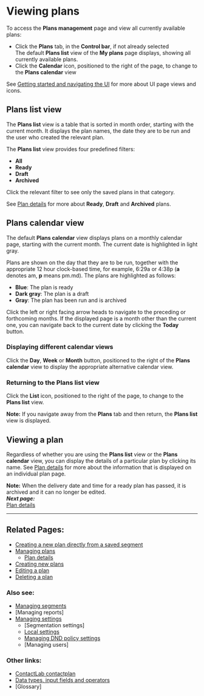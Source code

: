 # Viewing plans

To access the **Plans management** page and view all currently available plans:

- Click the **Plans** tab, in the **Control bar**, if not already selected  
  The default **Plans list** view of the **My plans** page displays, showing all currently available plans.  
- Click the **Calendar** icon, positioned to the right of the page, to change to the **Plans calendar** view  

See [Getting started and navigating the UI](NavigatingUI.md) for more about UI page views and icons.

## Plans list view

The **Plans list** view is a table that is sorted in month order, starting with the current month. It displays the plan names, the date they are to be run and the user who created the relevant plan.  

The **Plans list** view provides four predefined filters:  

- **All**  
- **Ready**  
- **Draft**  
- **Archived**  

Click the relevant filter to see only the saved plans in that category.  

See [Plan details](PlanDetails.md) for more about **Ready**, **Draft** and **Archived** plans.  

## Plans calendar view  

The default **Plans calendar** view displays plans on a monthly calendar page, starting with the current month. The current date is highlighted in light gray.  

Plans are shown on the day that they are to be run, together with the appropriate 12 hour clock-based time, for example, 6:29a or 4:38p (**a** denotes am, **p** means pm.md). The plans are highlighted as follows:  

- **Blue**: The plan is ready  
- **Dark gray**: The plan is a draft  
- **Gray**: The plan has been run and is archived  
  
Click the left or right facing arrow heads to navigate to the preceding or forthcoming months. If the displayed page is a month other than the current one, you can navigate back to the current date by clicking the **Today** button.  

### Displaying different calendar views  

Click the **Day**, **Week** or **Month** button, positioned to the right of the **Plans calendar** view to display the appropriate alternative calendar view.  

### Returning to the Plans list view  

Click the **List** icon, positioned to the right of the page, to change to the **Plans list** view.  

**Note:**
If you navigate away from the **Plans** tab and then return, the **Plans list** view is displayed.  

## Viewing a plan

Regardless of whether you are using the **Plans list** view or the **Plans calendar** view, you can display the details of a particular plan by clicking its name. See [Plan details](PlanDetails.md) for more about the information that is displayed on an individual plan page.  

**Note:**
When the delivery date and time for a ready plan has passed, it is archived and it can no longer be edited.  
***Next page:***  
[Plan details](PlanDetails.md)  

----------

## Related Pages:  

- [Creating a new plan directly from a saved segment](CreatingPlanFromSegment.md)  
- [Managing plans](ManagingPlans.md)  
  - [Plan details](PlanDetails.md)  
- [Creating new plans](CreatingNewPlans.md)  
- [Editing a plan](EditingPlan.md)  
- [Deleting a plan](DeletingPlans.md)  

### Also see:  

- [Managing segments](ManagingSegments.md)  
- [Managing reports]  
- [Managing settings](ManagingSettings.md)  
  - [Segmentation settings]  
  - [Local settings](LocalSettings.md)  
  - [Managing DND policy settings](ManagingDND.md)  
  - [Managing users]  

### Other links:  

- [ContactLab contactplan](Home.md)  
- [Data types, input fields and operators](InputBoxOperators.md)  
- [Glossary]  
